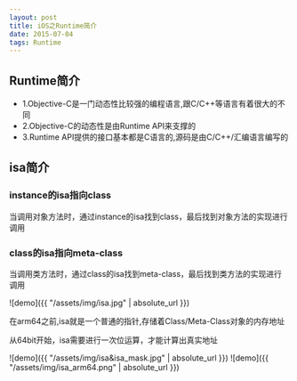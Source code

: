 ```yaml
---
layout: post
title: iOS之Runtime简介
date: 2015-07-04
tags: Runtime
---
```

## Runtime简介
- 1.Objective-C是一门动态性比较强的编程语言,跟C/C++等语言有着很大的不同
- 2.Objective-C的动态性是由Runtime API来支撑的
- 3.Runtime API提供的接口基本都是C语言的,源码是由C/C++/汇编语言编写的



## isa简介
### instance的isa指向class
当调用对象方法时，通过instance的isa找到class，最后找到对象方法的实现进行调用

### class的isa指向meta-class
当调用类方法时，通过class的isa找到meta-class，最后找到类方法的实现进行调用

![demo]({{ "/assets/img/isa.jpg" | absolute_url }})

在arm64之前,isa就是一个普通的指针,存储着Class/Meta-Class对象的内存地址

从64bit开始，isa需要进行一次位运算，才能计算出真实地址

![demo]({{ "/assets/img/isa&isa_mask.jpg" | absolute_url }})
![demo]({{ "/assets/img/isa_arm64.png" | absolute_url }})
